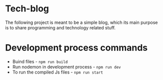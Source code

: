 # Tech-blog
The following project is meant to be a simple blog, which its main purpose is to share programming and technology related stuff.


# Development process commands 
* Buind files - `npm run build`
* Run nodemon in development process - `npm run dev` 
* To run the compiled Js files - `npm run start`


